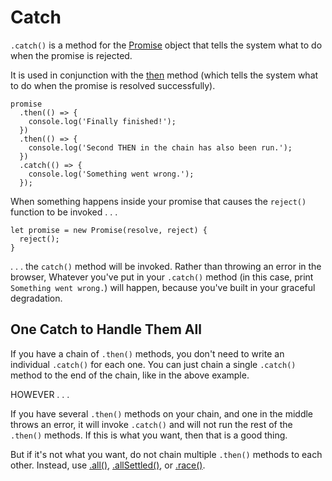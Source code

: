 # Catch

`.catch()` is a method for the [Promise](https://github.com/toddcf/code-snippets/blob/master/javascript/objects/promise/promise-overview.md) object that tells the system what to do when the promise is rejected.

It is used in conjunction with the [then](https://github.com/toddcf/code-snippets/blob/master/javascript/objects/promise/promise-methods/then.md) method (which tells the system what to do when the promise is resolved successfully).

```
promise
  .then(() => {
    console.log('Finally finished!');
  })
  .then(() => {
    console.log('Second THEN in the chain has also been run.');
  })
  .catch(() => {
    console.log('Something went wrong.');
  });
```

When something happens inside your promise that causes the `reject()` function to be invoked . . .

```
let promise = new Promise(resolve, reject) {
  reject();
}
```

. . . the `catch()` method will be invoked.  Rather than throwing an error in the browser, Whatever you've put in your `.catch()` method (in this case, print `Something went wrong.`) will happen, because you've built in your graceful degradation.


## One Catch to Handle Them All

If you have a chain of `.then()` methods, you don't need to write an individual `.catch()` for each one.  You can just chain a single `.catch()` method to the end of the chain, like in the above example.

HOWEVER . . .

If you have several `.then()` methods on your chain, and one in the middle throws an error, it will invoke `.catch()` and will not run the rest of the `.then()` methods.  If this is what you want, then that is a good thing.

But if it's not what you want, do not chain multiple `.then()` methods to each other.  Instead, use [.all()](), [.allSettled()](), or [.race()]().